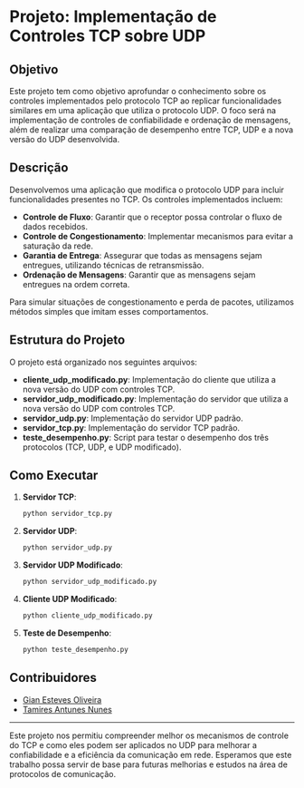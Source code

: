 # Projeto: Implementação de Controles TCP sobre UDP

## Objetivo

Este projeto tem como objetivo aprofundar o conhecimento sobre os controles implementados pelo protocolo TCP ao replicar funcionalidades similares em uma aplicação que utiliza o protocolo UDP. O foco será na implementação de controles de confiabilidade e ordenação de mensagens, além de realizar uma comparação de desempenho entre TCP, UDP e a nova versão do UDP desenvolvida.

## Descrição

Desenvolvemos uma aplicação que modifica o protocolo UDP para incluir funcionalidades presentes no TCP. Os controles implementados incluem:

- **Controle de Fluxo**: Garantir que o receptor possa controlar o fluxo de dados recebidos.
- **Controle de Congestionamento**: Implementar mecanismos para evitar a saturação da rede.
- **Garantia de Entrega**: Assegurar que todas as mensagens sejam entregues, utilizando técnicas de retransmissão.
- **Ordenação de Mensagens**: Garantir que as mensagens sejam entregues na ordem correta.

Para simular situações de congestionamento e perda de pacotes, utilizamos métodos simples que imitam esses comportamentos.

## Estrutura do Projeto

O projeto está organizado nos seguintes arquivos:

- **cliente_udp_modificado.py**: Implementação do cliente que utiliza a nova versão do UDP com controles TCP.
- **servidor_udp_modificado.py**: Implementação do servidor que utiliza a nova versão do UDP com controles TCP.
- **servidor_udp.py**: Implementação do servidor UDP padrão.
- **servidor_tcp.py**: Implementação do servidor TCP padrão.
- **teste_desempenho.py**: Script para testar o desempenho dos três protocolos (TCP, UDP, e UDP modificado).

## Como Executar

1. **Servidor TCP**:
   ```bash
   python servidor_tcp.py
   ```

2. **Servidor UDP**:
   ```bash
   python servidor_udp.py
   ```

3. **Servidor UDP Modificado**:
   ```bash
   python servidor_udp_modificado.py
   ```

4. **Cliente UDP Modificado**:
   ```bash
   python cliente_udp_modificado.py
   ```

5. **Teste de Desempenho**:
   ```bash
   python teste_desempenho.py
   ```

## Contribuidores

- [Gian Esteves Oliveira](giann.esteves@gmail.com)
- [Tamires Antunes Nunes](tamiresantunesnunes@gmail.com)

---

Este projeto nos permitiu compreender melhor os mecanismos de controle do TCP e como eles podem ser aplicados no UDP para melhorar a confiabilidade e a eficiência da comunicação em rede. Esperamos que este trabalho possa servir de base para futuras melhorias e estudos na área de protocolos de comunicação.

